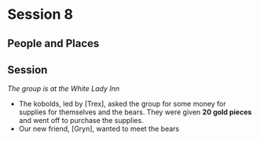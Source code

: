 
# Session 8
## People and Places
## Session
_The group is at the White Lady Inn_
* The kobolds, led by [Trex], asked the group for some money for supplies for themselves and the bears. They were given **20 gold pieces** and went off to purchase the supplies.
* Our new friend, [Gryn], wanted to meet the bears
<!--stackedit_data:
eyJoaXN0b3J5IjpbMTQ5NjY1MTQyMiwxMDMyOTEwNjYxXX0=
-->